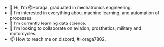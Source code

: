 - 👋 Hi, I’m @Horaga, graduated in mechatronics engineering.
- 👀 I’m interested in everything about machine learning, and automation of processes.
- 🌱 I’m currently learning data science.
- 💞️ I’m looking to collaborate on aviation, prosthetics, military and motorcycles.
- 📫 How to reach me on discord, #Horaga7802.


<!---
Horaga/Horaga is a ✨ special ✨ repository because its `README.md` (this file) appears on your GitHub profile.
You can click the Preview link to take a look at your changes.
--->

